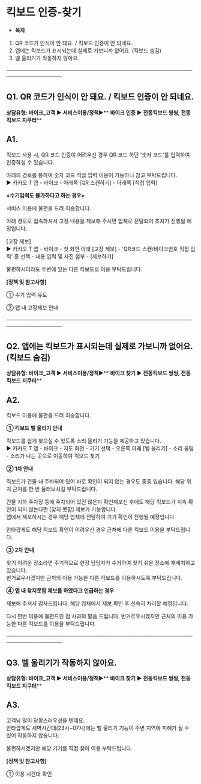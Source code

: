 # 킥보드 인증-찾기

* **목차**

1. QR 코드가 인식이 안 돼요. / 킥보드 인증이 안 되네요.
2. 앱에는 킥보드가 표시되는데 실제로 가보니까 없어요. (킥보드 숨김)
3. 벨 울리기가 작동하지 않아요.

─────────────────────────────────────────────────────────────────

**Q1. QR 코드가 인식이 안 돼요. / 킥보드 인증이 안 되네요.**
-----------------------------------------

**상담유형: **바이크\_고객 ▶ 서비스이용/정책****▶** **바이크 인증 ▶ 전동킥보드 씽씽, 전동킥보드 지쿠터****

**A1.**
-------

킥보드 사용 시, QR 코드 인증이 어려우신 경우 QR 코드 하단 '숫자 코드'를 입력하여 인증하실 수 있습니다.  
  
아래의 경로를 통하여 숫자 코드 직접 입력 이용이 가능하니 참고 부탁드립니다.   
▶ 카카오 T 앱 - 바이크 - 아래쪽 [QR 스캔하기] - 아래쪽 [직접 입력]

**<수기입력도 불가하다고 하는 경우>**

서비스 이용에 불편을 드려 죄송합니다.  
  
아래 경로로 접속하셔서 고장 내용을 제보해 주시면 업체로 전달되어 조치가 진행될 예정입니다.  
  
[고장 제보]  
▶ 카카오 T 앱 - 바이크 - 첫 화면 아래 [고장 제보] - 'QR코드 스캔/바이크번호 직접 입력' 중 선택 - 내용 입력 및 사진 첨부 - [제보하기]  
  
불편하시더라도 주변에 있는 다른 킥보드로 이용 부탁드립니다.

**[정책 및 참고사항]**

① 수기 입력 유도

② 앱 내 고장제보 안내

─────────────────────────────────────────────────────────────────

**Q2. 앱에는 킥보드가 표시되는데 실제로 가보니까 없어요. (킥보드 숨김)**
---------------------------------------------

**상담유형: **바이크\_고객 ▶ 서비스이용/정책****▶** **바이크 찾기 ▶ 전동킥보드 씽씽, 전동킥보드 지쿠터****

**A2.**
-------

킥보드 이용에 불편을 드려 죄송합니다.

**① 킥보드 벨 울리기 안내**

킥보드를 쉽게 찾으실 수 있도록 소리 울리기 기능을 제공하고 있습니다.   
▶ 카카오 T 앱 - 바이크 - 지도 화면 - 기기 선택 - 오른쪽 아래 [벨 울리기] - 소리 울림 - 소리가 나는 곳으로 이동하여 킥보드 찾기

**② 1차 안내**

킥보드가 건물 내 주차되어 있어 바로 확인이 되지 않는 경우도 종종 있습니다. 해당 위치 근처를 한 번 둘러보시길 부탁드립니다.  
  
건물 지하 주차장 등에 주차되어 있진 않은지 확인해보신 후에도 해당 킥보드가 지속 확인이 되지 않는다면 [찾지 못함] 제보가 가능합니다.  
앱에서 제보하시는 경우 해당 업체에 전달하여 기기 확인이 진행될 예정입니다.  
  
안타깝게도 해당 킥보드 확인이 어려우신 경우 근처에 다른 킥보드 이용을 부탁드립니다.

**③ 2차 안내**

찾기 어려운 장소라면 주기적으로 현장 담당자가 수거하여 찾기 쉬운 장소에 재배치하고 있습니다.  
번거로우시겠지만 근처의 이용 가능한 다른 킥보드를 이용하시도록 부탁드립니다.

**④ 앱 내 찾지못함 제보를 하였다고 언급하는 경우**

제보해 주셔서 감사드립니다. 해당 업체에서 제보 확인 후 신속히 처리할 예정입니다.  
  
다시 한번 이용에 불편드린 점 사과의 말씀 드립니다. 번거로우시겠지만 근처의 이용 가능한 다른 킥보드를 이용을 부탁드립니다.

─────────────────────────────────────────────────────────────────

**Q3. 벨 울리기가 작동하지 않아요.**
------------------------

**상담유형: **바이크\_고객 ▶ 서비스이용/정책****▶** **바이크 찾기 ▶ 전동킥보드 씽씽, 전동킥보드 지쿠터****

**A3.**
-------

고객님 많이 당황스러우셨을 텐데요.  
안타깝게도 새벽시간대(23시~07시)에는 벨 울리기 기능이 주변 지역에 피해가 될 수 있어 작동하지 않습니다.  
  
불편하시겠지만 해당 기기를 직접 찾아 이용 부탁드립니다.

**[정책 및 참고사항]**

① 이용 시간대 확인